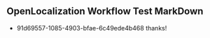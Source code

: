 ## OpenLocalization Workflow Test MarkDown
* 91d69557-1085-4903-bfae-6c49ede4b468 
thanks!<!--HONumber=Feb16_HO4-->
